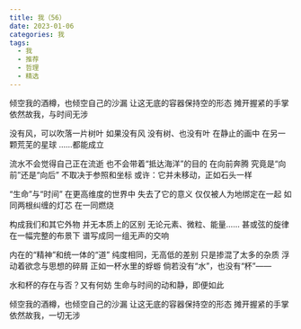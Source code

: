 ```yaml
---
title: 我（56）
date: 2023-01-06
categories: 我
tags:
  - 我
  - 推荐
  - 哲理
  - 精选
---
```


倾空我的酒樽，也倾空自己的沙漏
让这无底的容器保持空的形态
摊开握紧的手掌
依然故我，与时间无涉
<!--more-->
没有风，可以吹落一片树叶
如果没有风
没有树、也没有叶
在静止的画中
在另一颗荒芜的星球
……都能成立

流水不会觉得自己正在流逝
也不会带着“抵达海洋”的目的
在向前奔腾
究竟是“向前”还是“向后”
不取决于参照和坐标
或许：它并未移动，正如石头一样

“生命”与“时间”
在更高维度的世界中
失去了它的意义
仅仅被人为地绑定在一起
如同两根纠缠的灯芯
在一同燃烧

构成我们和其它外物
并无本质上的区别
无论元素、微粒、能量……
甚或弦的旋律
在一幅完整的布景下
谱写成同一组无声的交响

内在的“精神”和统一体的“道”
纯度相同，无高低的差别
只是掺混了太多的杂质
浮动着欲念与思想的碎屑
正如一杯水里的蜉蝣
倘若没有“水”，也没有“杯”——

水和杯的存在与否？又有何妨
生命与时间的动和静，即便如此

倾空我的酒樽，也倾空自己的沙漏
让这无底的容器保持空的形态
摊开握紧的手掌
依然故我，一切无涉